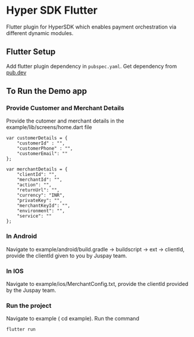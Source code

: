 # Hyper SDK Flutter

Flutter plugin for HyperSDK which enables payment orchestration via different dynamic modules.

## Flutter Setup

Add flutter plugin dependency in `pubspec.yaml`.
Get dependency from [pub.dev](https://pub.dev/packages/hypersdkflutter/install)


## To Run the Demo app

### Provide Customer and Merchant Details

Provide the cutomer and merchant details in the example/lib/screens/home.dart file 

```
var customerDetails = {
    "customerId" : "",
    "customerPhone" : "",
    "customerEmail": ""
};

var merchantDetails = {
    "clientId": "",
    "merchantId": "",
    "action": "",
    "returnUrl": "",
    "currency": "INR",
    "privateKey": "",
    "merchantKeyId": "",
    "environment": "",
    "service": ""
};

```

### In Android

Navigate to example/android/build.gradle -> buildscript -> ext -> clientId, provide the clientId given to you by Juspay team.


### In IOS

Navigate to example/ios/MerchantConfig.txt, provide the clientId provided by the Juspay team.


### Run the project

Navigate to example ( cd example). Run the command

```
flutter run

```

